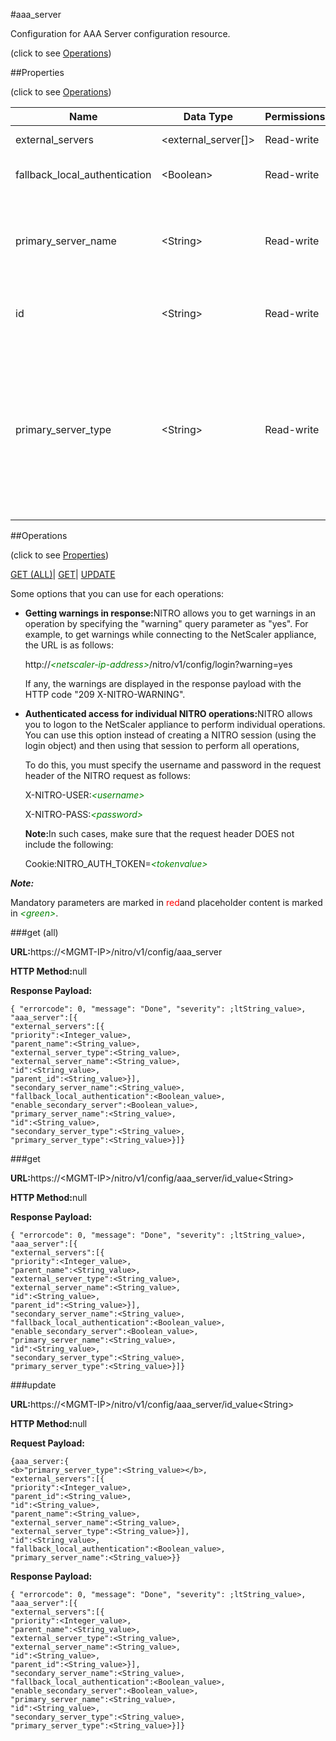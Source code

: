#aaa_server



Configuration for AAA Server configuration resource.

<span>(click to see [Operations](#operations))</span>



##Properties 

<span>(click to see [Operations](#operations))</span>





<table><thead><tr><th>Name</th><th>Data Type</th><th>Permissions</th><th>Description</th></tr></thead><tbody><tr><td>external_servers</td><td>&lt;external_server[]></td><td>Read-write</td><td>List of external servers.</td></tr><tr><td>fallback_local_authentication</td><td>&lt;Boolean></td><td>Read-write</td><td>Enable local fallback authentication.</td></tr><tr><td>primary_server_name</td><td>&lt;String></td><td>Read-write</td><td>Name of primary server name.<br>Minimum length = 1<br>Maximum length = 128</td></tr><tr><td>id</td><td>&lt;String></td><td>Read-write</td><td>Id is system generated key for all the servers.</td></tr><tr><td>primary_server_type</td><td>&lt;String></td><td>Read-write</td><td>Type of primary server. Supported types 1. LOCAL 2.RADIUS 3.LDAP 4.TACACS 5.KEYSTONE.<br>Minimum length = 1<br>Maximum length = 32</td></tr></tbody></table>

##Operations 

<span>(click to see [Properties](#properties))</span>





[GET (ALL)](#get-all)| [GET](#get)| [UPDATE](#update)





Some options that you can use for each operations:

<ul><li><p><b>Getting warnings in response:</b>NITRO allows you to get warnings in an operation by specifying the "warning" query parameter as "yes". For example, to get warnings while connecting to the NetScaler appliance, the URL is as follows:</p><p>http://<span style="color:green;font-style:italic;">&lt;netscaler-ip-address&gt;</span>/nitro/v1/config/login?warning=yes</p><p>If any, the warnings are displayed in the response payload with the HTTP code "209 X-NITRO-WARNING".</p></li><li><p><b>Authenticated access for individual NITRO operations:</b>NITRO allows you to logon to the NetScaler appliance to perform individual operations. You can use this option instead of creating a NITRO session (using the login object) and then using that session to perform all operations,</p><p>To do this, you must specify the username and password in the request header of the NITRO request as follows:</p><p>X-NITRO-USER:<span style="color:green;font-style:italic;">&lt;username&gt;</span></p><p>X-NITRO-PASS:<span style="color:green;font-style:italic;">&lt;password&gt;</span></p><p><b>Note:</b>In such cases, make sure that the request header DOES not include the following:</p><p>Cookie:NITRO_AUTH_TOKEN=<span style="color:green;font-style:italic;">&lt;tokenvalue&gt;</span></p></li></ul>







***Note:*** 

Mandatory parameters are marked in <span style="color:#FF0000;">red</span>and placeholder content is marked in <span style="color:green;font-style:italic">&lt;green&gt;</span>.



###get (all)







<b>URL:</b>https://&lt;MGMT-IP&gt;/nitro/v1/config/aaa_server

<b>HTTP Method:</b>null

<b>Response Payload: </b>
```
{ "errorcode": 0, "message": "Done", "severity": ;ltString_value>, "aaa_server":[{
"external_servers":[{
"priority":<Integer_value>,
"parent_name":<String_value>,
"external_server_type":<String_value>,
"external_server_name":<String_value>,
"id":<String_value>,
"parent_id":<String_value>}],
"secondary_server_name":<String_value>,
"fallback_local_authentication":<Boolean_value>,
"enable_secondary_server":<Boolean_value>,
"primary_server_name":<String_value>,
"id":<String_value>,
"secondary_server_type":<String_value>,
"primary_server_type":<String_value>}]}
```







###get







<b>URL:</b>https://&lt;MGMT-IP&gt;/nitro/v1/config/aaa_server/id_value&lt;String&gt;

<b>HTTP Method:</b>null

<b>Response Payload: </b>
```
{ "errorcode": 0, "message": "Done", "severity": ;ltString_value>, "aaa_server":[{
"external_servers":[{
"priority":<Integer_value>,
"parent_name":<String_value>,
"external_server_type":<String_value>,
"external_server_name":<String_value>,
"id":<String_value>,
"parent_id":<String_value>}],
"secondary_server_name":<String_value>,
"fallback_local_authentication":<Boolean_value>,
"enable_secondary_server":<Boolean_value>,
"primary_server_name":<String_value>,
"id":<String_value>,
"secondary_server_type":<String_value>,
"primary_server_type":<String_value>}]}
```







###update







<b>URL:</b>https://&lt;MGMT-IP&gt;/nitro/v1/config/aaa_server/id_value&lt;String&gt;

<b>HTTP Method:</b>null

<b>Request Payload: </b>
```
{aaa_server:{
<b>"primary_server_type":<String_value></b>,
"external_servers":[{
"priority":<Integer_value>,
"parent_id":<String_value>,
"id":<String_value>,
"parent_name":<String_value>,
"external_server_name":<String_value>,
"external_server_type":<String_value>}],
"id":<String_value>,
"fallback_local_authentication":<Boolean_value>,
"primary_server_name":<String_value>}}
```

<b>Response Payload: </b>
```
{ "errorcode": 0, "message": "Done", "severity": ;ltString_value>, "aaa_server":[{
"external_servers":[{
"priority":<Integer_value>,
"parent_name":<String_value>,
"external_server_type":<String_value>,
"external_server_name":<String_value>,
"id":<String_value>,
"parent_id":<String_value>}],
"secondary_server_name":<String_value>,
"fallback_local_authentication":<Boolean_value>,
"enable_secondary_server":<Boolean_value>,
"primary_server_name":<String_value>,
"id":<String_value>,
"secondary_server_type":<String_value>,
"primary_server_type":<String_value>}]}
```







